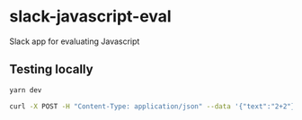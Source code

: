 # slack-javascript-eval
Slack app for evaluating Javascript

## Testing locally

```sh
yarn dev
```

```sh
curl -X POST -H "Content-Type: application/json" --data '{"text":"2+2"}' localhost:3000/api/eval
```
